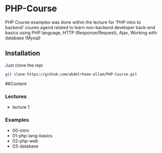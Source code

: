 # PHP-Course
PHP Course examples was done within the lecture for 'PHP intro to backend' 
coures agend related to learn non-backend developer back-end basics using PHP language, HTTP (Response/Request), Ajax, Working with database (Mysql)


## Installation

Just clone the repi
```bash
git clone https://github.com/abdelrhman-allam/PHP-Course.git
```
##Content
### Lectures
* lecture 1
### Examples
* 00-intro
* 01-php-lang-basics
* 02-php-web
* 03-database
